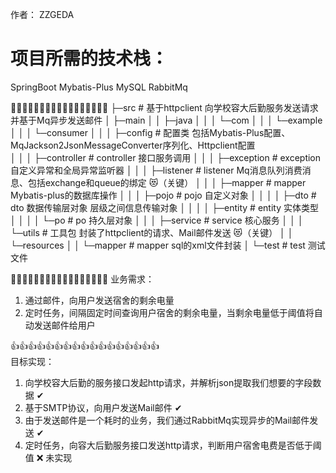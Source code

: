 作者： ZZGEDA
# 项目所需的技术栈：
  SpringBoot 
  Mybatis-Plus 
  MySQL 
  RabbitMq 


🎯🎯🎯🎯🎯🎯🎯🎯🎯🎯🎯🎯🎯🎯🎯🎯🎯
├─src                               # 基于httpclient 向学校容大后勤服务发送请求 并基于Mq异步发送邮件
│  ├─main
│  │  ├─java
│  │  │  └─com
│  │  │      └─example
│  │  │          └─consumer
│  │  │              ├─config       # 配置类 包括Mybatis-Plus配置、MqJackson2JsonMessageConverter序列化、Httpclient配置  
│  │  │              ├─controller   # controller 接口服务调用
│  │  │              ├─exception    # exception 自定义异常和全局异常监听器
│  │  │              ├─listener     # listener Mq消息队列消费消息、包括exchange和queue的绑定  😻（关键）
│  │  │              ├─mapper       # mapper Mybatis-plus的数据库操作
│  │  │              ├─pojo         # pojo 自定义对象 
│  │  │              │  ├─dto       # dto 数据传输层对象 层级之间信息传输对象
│  │  │              │  ├─entity    # entity 实体类型 
│  │  │              │  └─po        # po 持久层对象
│  │  │              ├─service      # service 核心服务
│  │  │              └─utils        # 工具包 封装了httpclient的请求、Mail邮件发送  😻（关键）
│  │  └─resources
│  │      └─mapper                  # mapper sql的xml文件封装
│  └─test                           # test 测试文件



🚀🚀🚀🚀🚀🚀🚀🚀🚀🚀🚀🚀🚀🚀🚀🚀🚀
业务需求：
  1. 通过邮件，向用户发送宿舍的剩余电量
  2. 定时任务，间隔固定时间查询用户宿舍的剩余电量，当剩余电量低于阈值将自动发送邮件给用户


👍👍👍👍👍👍👍👍👍👍👍👍👍👍👍👍👍    
目标实现：
  1. 向学校容大后勤的服务接口发起http请求，并解析json提取我们想要的字段数据     ✔
  2. 基于SMTP协议，向用户发送Mail邮件                                        ✔
  3. 由于发送邮件是一个耗时的业务，我们通过RabbitMq实现异步的Mail邮件发送       ✔
  4. 定时任务，向容大后勤服务接口发送http请求，判断用户宿舍电费是否低于阈值      ❌ 未实现

